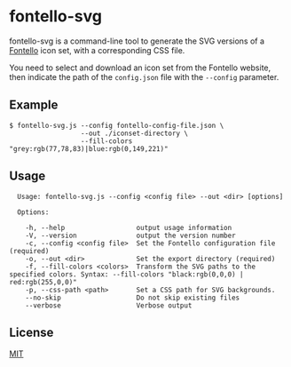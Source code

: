 # fontello-svg

fontello-svg is a command-line tool to generate the SVG versions of a
[Fontello](http://fontello.com/) icon set, with a corresponding CSS file.

You need to select and download an icon set from the Fontello website, then
indicate the path of the `config.json` file with the `--config` parameter.

## Example

```
$ fontello-svg.js --config fontello-config-file.json \
                  --out ./iconset-directory \
                  --fill-colors "grey:rgb(77,78,83)|blue:rgb(0,149,221)"
```

## Usage

```
  Usage: fontello-svg.js --config <config file> --out <dir> [options]

  Options:

    -h, --help                  output usage information
    -V, --version               output the version number
    -c, --config <config file>  Set the Fontello configuration file (required)
    -o, --out <dir>             Set the export directory (required)
    -f, --fill-colors <colors>  Transform the SVG paths to the specified colors. Syntax: --fill-colors "black:rgb(0,0,0) | red:rgb(255,0,0)"
    -p, --css-path <path>       Set a CSS path for SVG backgrounds.
    --no-skip                   Do not skip existing files
    --verbose                   Verbose output
```

## License

[MIT](http://pierre.mit-license.org/)
